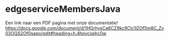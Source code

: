 # edgeserviceMembersJava
Een link naar een PDF pagina met onze documentatie! 
https://docs.google.com/document/d/1HGrhysCa6CZ9kc9CIc1lZOf5m8C_Zv03OQS2Of0sapo/edit#heading=h.4hpvcsphc0w
